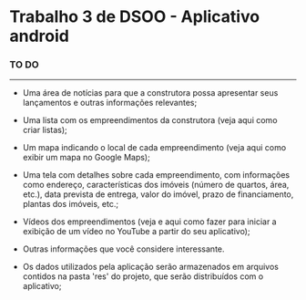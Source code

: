 # Trabalho 3 de DSOO - Aplicativo android

### TO DO
---
- Uma área de notícias para que a construtora possa apresentar seus lançamentos e outras informações relevantes;

- Uma lista com os empreendimentos da construtora (veja aqui como criar listas);

- Um mapa indicando o local de cada empreendimento (veja aqui como exibir um mapa no Google Maps);

- Uma tela com detalhes sobre cada empreendimento, com informações como endereço, características dos imóveis (número de quartos, área, etc.), data prevista de entrega, valor do imóvel, prazo de financiamento, plantas dos imóveis, etc.;

- Vídeos dos empreendimentos (veja e aqui como fazer para iniciar a exibição de um vídeo no YouTube a partir do seu aplicativo);

- Outras informações que você considere interessante.

- Os dados utilizados pela aplicação serão armazenados em arquivos contidos na pasta 'res' do projeto, que serão distribuídos com o aplicativo;
